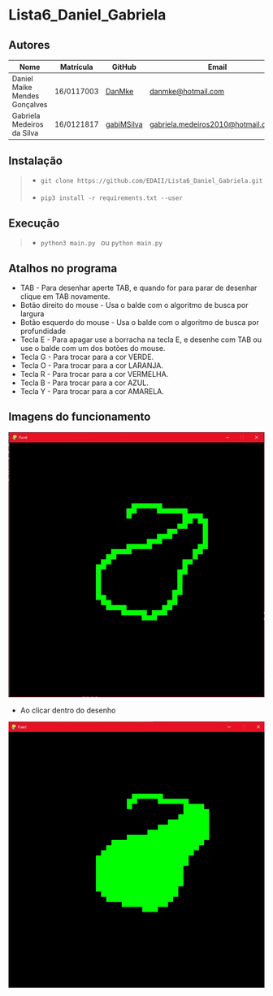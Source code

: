 # Lista6_Daniel_Gabriela

## Autores

| Nome  | Matrícula  | GitHub | Email |
|---|---|---|---|
| Daniel Maike Mendes Gonçalves  | 16/0117003  | [DanMke](https://github.com/DanMke) | danmke@hotmail.com |
| Gabriela Medeiros da Silva	  | 16/0121817 | [gabiMSilva](https://github.com/gabiMSilva) | gabriela.medeiros2010@hotmail.com.br |

## Instalação

> * ``` git clone https://github.com/EDAII/Lista6_Daniel_Gabriela.git ``` <br> <br>
> * ``` pip3 install -r requirements.txt --user ```

## Execução

> * ```python3 main.py ``` ou ```python main.py ```

## Atalhos no programa

* TAB - Para desenhar aperte TAB, e quando for para parar de desenhar clique em TAB novamente.
* Botão direito do mouse - Usa o balde com o algoritmo de busca por largura 
* Botão esquerdo do mouse - Usa o balde com o algoritmo de busca por profundidade 
* Tecla E - Para apagar use a borracha na tecla E, e desenhe com TAB ou use o balde com um dos botões do mouse.
* Tecla G - Para trocar para a cor VERDE.
* Tecla O - Para trocar para a cor LARANJA.
* Tecla R - Para trocar para a cor VERMELHA.
* Tecla B - Para trocar para a cor AZUL.
* Tecla Y - Para trocar para a cor AMARELA.

## Imagens do funcionamento

![img1](image1.jpg)

* Ao clicar dentro do desenho

![img2](image2.jpg)